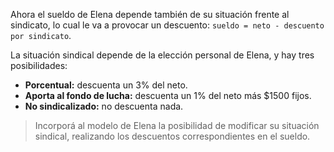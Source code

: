 Ahora el sueldo de Elena depende también de su situación frente al sindicato, lo cual le va a provocar un descuento: `sueldo = neto - descuento por sindicato`.

La situación sindical depende de la elección personal de Elena, y hay tres posibilidades:

* **Porcentual:** descuenta un 3% del neto.
* **Aporta al fondo de lucha:** descuenta un 1% del neto más $1500 fijos.
* **No sindicalizado:** no descuenta nada.

> Incorporá al modelo de Elena la posibilidad de modificar su situación sindical, realizando los descuentos correspondientes en el sueldo.